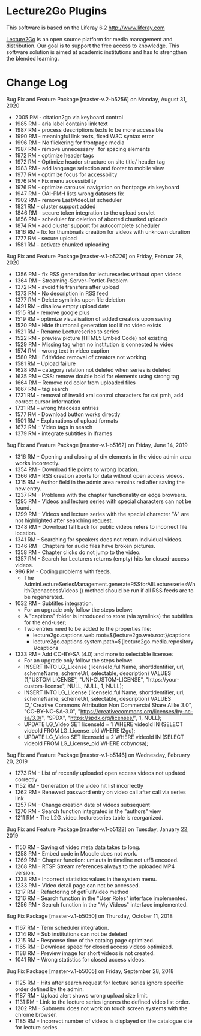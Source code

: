 Lecture2Go Plugins
==================

This software is based on the Liferay 6.2 http://www.liferay.com

[Lecture2Go](http://lecture2go.uni-hamburg.de) is an open source platform for media management and distribution. Our goal is to support the free access to knowledge. This software solution is aimed at academic institutions and has to strengthen the blended learning. 


Change Log
==============

Bug Fix and Feature Package [master-v.2-b5256] on Monday, August 31, 2020

- 2005 RM - citation2go via keyboard control
- 1985 RM - aria label contains link text
- 1987 RM - process descriptions texts to be more accessible
- 1990 RM - meaningful link texts, fixed W3C syntax error
- 1996 RM - No flickering for frontpage media
- 1987 RM - remove unnecessary &nbsp; for spacing elements
- 1972 RM - optimize header tags
- 1972 RM - Optimize header structure on site title/ header tag
- 1983 RM - add language selection and footer to mobile view
- 1977 RM - optimize focus for accessbility
- 1976 RM - Fix menu accessibility
- 1976 RM - optimize carousel navigation on frontpage via keyboard 
- 1947 RM - OAI-PMH lists wrong datasets fix
- 1902 RM - remove LastVideoList scheduler
- 1821 RM - cluster support added
- 1846 RM - secure token integration to the upload servlet
- 1856 RM - scheduler for deletion of aborted chunked uploads
- 1874 RM - add cluster support for autocomplete scheduler 
- 1816 RM - fix for thumbnails creation for videos with unknown duration
- 1777 RM - secure upload 
- 1581 RM - activate chunked uploading

Bug Fix and Feature Package [master-v.1-b5226] on Friday, Februar 28, 2020

- 1356 RM - fix RSS generation for lectureseries without open videos
- 1364 RM - Streaming-Server-Portlet-Problem
- 1372 RM - avoid file transfers after upload
- 1373 RM - No description in RSS feed
- 1377 RM - Delete symlinks upon file deletion
- 1491 RM - disallow empty upload date
- 1515 RM - remove google plus
- 1519 RM - optimize visualisation of added creators upon saving
- 1520 RM - Hide thumbnail generation tool if no video exists
- 1521 RM - Rename Lectureseries to series
- 1522 RM - preview picture (HTML5 Embed Code) not existing
- 1529 RM - Missing tag when no institution is connected to video
- 1574 RM – wrong text in video caption
- 1580 RM - EditVideo removal of creators not working
- 1581 RM – Upload failure
- 1628 RM – category relation not deleted when series is deleted
- 1635 RM – CSS: remove double bold for elements using strong tag
- 1664 RM – Remove red color from uploaded files
- 1667 RM – tag search
- 1721 RM - removal of invalid xml control characters for oai pmh, add correct cursor information
- 1731 RM – wrong htaccess entries
- 1577 RM - Download button works directly
- 1501 RM - Explanations of upload formats
- 1672 RM - Video tags in search
- 1379 RM - integrate subtitles in Iframes  
  
Bug Fix and Feature Package [master-v.1-b5162] on Friday, June 14, 2019

- 1316 RM - Opening and closing of div elements in the video admin area works incorrectly.
- 1354 RM - Download file points to wrong location.
- 1366 RM - RSS creation aborts for data without open access videos.
- 1315 RM - Author field in the admin area remains red after saving the new entry.
- 1237 RM - Problems with the chapter functionality on edge browsers.
- 1295 RM - Videos and lecture series with special characters can not be found.
- 1299 RM - Videos and lecture series with the special character "&" are not highlighted after searching request. 
- 1348 RM - Download fall back for public videos refers to incorrect file location.
- 1341 RM - Searching for speakers does not return individual videos.
- 1346 RM - Chapters for audio files have broken pictures.
- 1358 RM - Chapter clicks do not jump to the video.
- 1357 RM - Search for Lecturers returns (empty) hits for closed-access videos.
- 996 RM  - Coding problems with feeds.
  - The AdminLectureSeriesManagement.generateRSSforAllLectureseriesWhithOpenaccessVideos () method should be run if all RSS feeds are to be regenerated.
- 1032 RM - Subtitles integration.
  - For an upgrade only follow the steps below:
  - A "captions" folder is introduced to store (via symlinks) the subtitles for the end-user;
  - Two entries need to be added to the properties file:
      - lecture2go.captions.web.root=${lecture2go.web.root}/captions
      - lecture2go.captions.system.path=${lecture2go.media.repository}/captions
- 1333 RM - Add CC-BY-SA (4.0) and more to selectable licenses
  - For an upgrade only follow the steps below: 
  - INSERT INTO LG_License (licenseId,fullName, shortIdentifier, url, schemeName, schemeUrl, selectable, description) VALUES (1,"USTOM LICENSE", "UNI-CUSTOM-LICENSE", "https://your-custom-license", NULL, NULL, 1, NULL);
  - INSERT INTO LG_License (licenseId,fullName, shortIdentifier, url, schemeName, schemeUrl, selectable, description) VALUES (2,"Creative Commons Attribution Non Commercial Share Alike 3.0", "CC-BY-NC-SA-3.0", "https://creativecommons.org/licenses/by-nc-sa/3.0/", "SPDX", "https://spdx.org/licenses/", 1, NULL);
  - UPDATE LG_Video SET licenseId = 1 WHERE videoId IN (SELECT videoId FROM LG_License_old WHERE l2go);
  - UPDATE LG_Video SET licenseId = 2 WHERE videoId IN (SELECT videoId FROM LG_License_old WHERE ccbyncsa);


Bug Fix and Feature Package [master-v.1-b5146] on Wednesday, February 20, 2019

- 1273 RM - List of recently uploaded open access videos not updated correctly
- 1152 RM - Generation of the video hit list incorrectly
- 1262 RM - Renewed password entry on video call after call via series link
- 1257 RM - Change creation date of videos subsequent
- 1270 RM - Search function integrated in the "authors" view
- 1211 RM - The L2G_video_lectureseries table is reorganized.


Bug Fix and Feature Package [master-v.1-b5122] on Tuesday, January 22, 2019

- 1150 RM - Saving of video meta data takes to long.
- 1258 RM - Embed code in Moodle does not work.
- 1269 RM - Chapter function: umlauts in timeline not utf8 encoded.
- 1268 RM - RTSP Stream references always to the uploaded MP4 version.
- 1238 RM - Incorrect statistics values in the system menu.
- 1233 RM - Video detail page can not be accessed.
- 1217 RM - Refactoring of getFullVideo method
- 1216 RM - Search function in the "User Roles" interface implemented.
- 1256 RM - Search function in the "My Videos" interface implemented.


Bug Fix Package [master-v.1-b5050] on Thursday, October 11, 2018

- 1167 RM - Term scheduler integration.
- 1214 RM - Sub institutions can not be deleted
- 1215 RM - Response time of the catalog page optimized.
- 1165 RM - Download speed for closed access videos optimized.
- 1188 RM - Preview image for short videos is not created.
- 1041 RM - Wrong statistics for closed access videos.


Bug Fix Package [master-v.1-b5005] on Friday, September 28, 2018

- 1125 RM - Hits after search request for lecture series ignore specific order defined by the admin.
- 1187 RM - Upload alert shows wrong upload size limit.
- 1131 RM - Link to the lecture series ignores the defined video list order.
- 1202 RM - Submenu does not work on touch screen systems with the chrome browser.
- 1185 RM - Incorrect number of videos is displayed on the catalogue site for lecture series.
 
